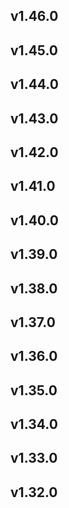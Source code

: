 ## v1.46.0
## v1.45.0
## v1.44.0
## v1.43.0
## v1.42.0
## v1.41.0
## v1.40.0
## v1.39.0
## v1.38.0
## v1.37.0
## v1.36.0
## v1.35.0
## v1.34.0
## v1.33.0
## v1.32.0
